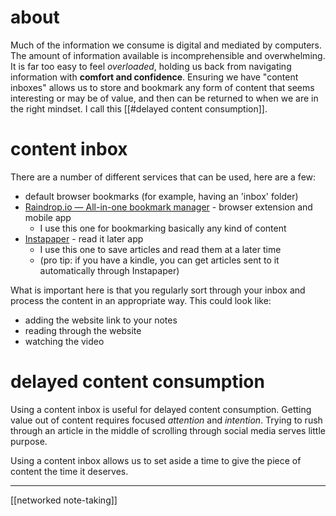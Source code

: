 # about
Much of the information we consume is digital and mediated by computers. The amount of information available is incomprehensible and overwhelming. It is far too easy to feel *overloaded*, holding us back from navigating information with **comfort and confidence**. Ensuring we have "content inboxes" allows us to store and bookmark any form of content that seems interesting or may be of value, and then can be returned to when we are in the right mindset. I call this [[#delayed content consumption]].

# content inbox
There are a number of different services that can be used, here are a few:
- default browser bookmarks (for example, having an 'inbox' folder)
- [Raindrop.io — All-in-one bookmark manager](https://raindrop.io/) - browser extension and mobile app
	- I use this one for bookmarking basically any kind of content
- [Instapaper](https://www.instapaper.com/) - read it later app
	- I use this one to save articles and read them at a later time
	- (pro tip: if you have a kindle, you can get articles sent to it automatically through Instapaper)

What is important here is that you regularly sort through your inbox and process the content in an appropriate way. This could look like:
- adding the website link to your notes
- reading through the website
- watching the video

# delayed content consumption
Using a content inbox is useful for delayed content consumption. Getting value out of content requires focused *attention* and *intention*. Trying to rush through an article in the middle of scrolling through social media serves little purpose. 

Using a content inbox allows us to set aside a time to give the piece of content the time it deserves.

---
[[networked note-taking]]